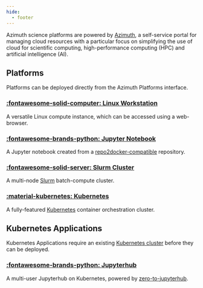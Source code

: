 ```yaml
---
hide:
  - footer
---
```


Azimuth science platforms are powered by [Azimuth](https://github.com/stackhpc/azimuth/), a self-service portal for managing cloud resources with a particular focus on simplifying the use of cloud for scientific computing, high-performance computing (HPC) and artificial intelligence (AI).

## Platforms
Platforms can be deployed directly from the Azimuth Platforms interface.
### [:fontawesome-solid-computer: Linux Workstation](platforms/linux-workstation.md)
A versatile Linux compute instance, which can be accessed using a web-browser.

### [:fontawesome-brands-python: Jupyter Notebook](platforms/jupyter-notebook.md)
A Jupyter notebook created from a [repo2docker-compatible](https://repo2docker.readthedocs.io/en/latest/) repository.

### [:fontawesome-solid-server: Slurm Cluster](platforms/slurm.md)
A multi-node [Slurm](https://slurm.schedmd.com/) batch-compute cluster.

### [:material-kubernetes: Kubernetes](platforms/kubernetes.md)
A fully-featured [Kubernetes](https://kubernetes.io/) container orchestration cluster.

## Kubernetes Applications
Kubernetes Applications require an existing [Kubernetes cluster](platforms/kubernetes.md) before they can be deployed.
### [:fontawesome-brands-python: Jupyterhub](platforms/jupyterhub.md)
A multi-user Jupyterhub on Kubernetes, powered by [zero-to-jupyterhub](https://zero-to-jupyterhub.readthedocs.io/en/latest/).